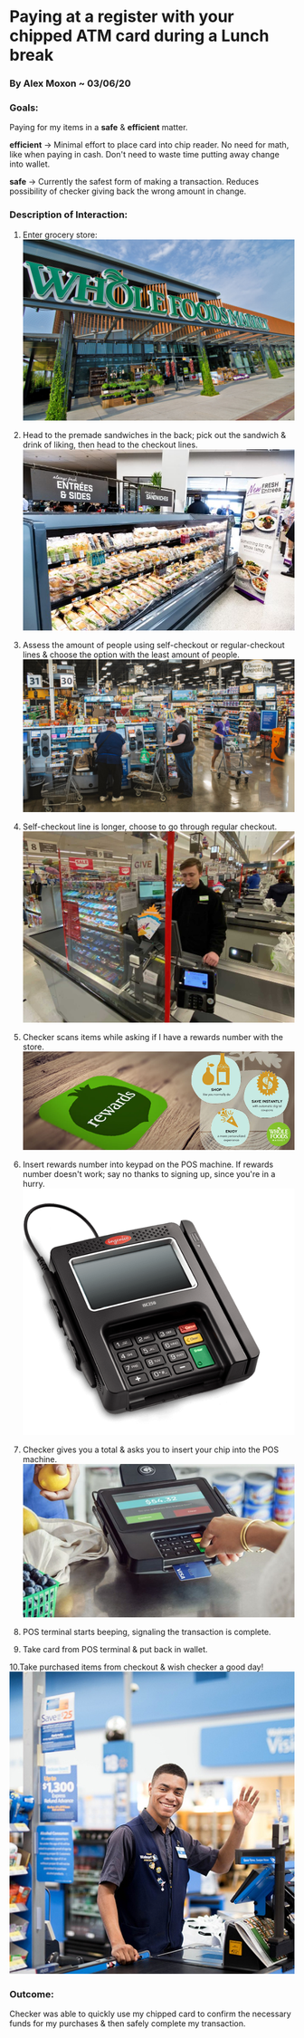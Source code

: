 # Paying at a register with your chipped ATM card during a Lunch break

### By Alex Moxon ~ 03/06/20

### Goals: 
Paying for my items in a **safe** & **efficient** matter.

**efficient** -> Minimal effort to place card into chip reader. No need for math, like when paying in cash. Don't need to waste time putting away change into wallet.

**safe** -> Currently the safest form of making a transaction. Reduces possibility of checker giving back the wrong amount in change.

### Description of Interaction:

1. Enter grocery store:
![Image of whole-foods-2](/assets/whole-foods-2.jpeg)
2. Head to the premade sandwiches in the back; pick out the sandwich & drink of liking, then head to the checkout lines.
![Image of premadesammies](/assets/premadesammies.jpg)
3. Assess the amount of people using self-checkout or regular-checkout lines & choose the option with the least amount of people.
![Image of busy_checkout](/assets/selfcheckout.jpg)
4. Self-checkout line is longer, choose to go through regular checkout.
![Image of checkout](/assets/regularcheckout.jpeg)
5. Checker scans items while asking if I have a rewards number with the store.
![Image of rewards](/assets/rewards.jpg)
6. Insert rewards number into keypad on the POS machine. If rewards number doesn't work; say no thanks to signing up, 
since you're in a hurry.
![Image of posterminal](/assets/posterminal.png)
7. Checker gives you a total & asks you to insert your chip into the POS machine.
![Image of payingformeal](/assets/payingformeal.jpeg)

8. POS terminal starts beeping, signaling the transaction is complete.
9. Take card from POS terminal & put back in wallet.

10.Take purchased items from checkout & wish checker a good day!
![Image of wavingworker](/assets/wavingworker.jpeg)

### Outcome:
Checker was able to quickly use my chipped card to confirm the necessary funds for my purchases & then safely complete my transaction.

